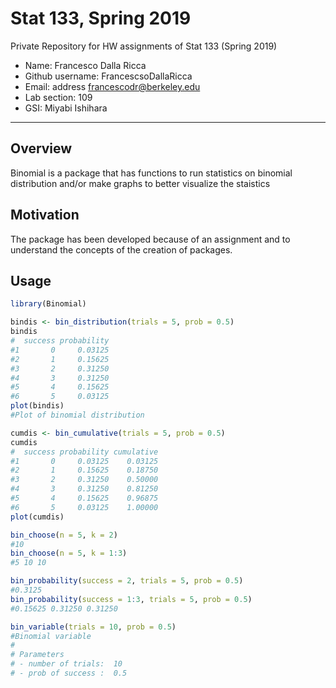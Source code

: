 # Stat 133, Spring 2019

Private Repository for HW assignments of Stat 133 (Spring 2019)

- Name: Francesco Dalla Ricca
- Github username: FrancescsoDallaRicca
- Email: address francescodr@berkeley.edu
- Lab section: 109
- GSI: Miyabi Ishihara

-----

## Overview

Binomial is a package that has functions to run statistics on binomial distribution  and/or make graphs to better visualize the staistics

## Motivation

The package has been developed because of an assignment and to understand the concepts of the creation of packages.

## Usage

``` r
library(Binomial)

bindis <- bin_distribution(trials = 5, prob = 0.5)
bindis
#  success probability
#1       0     0.03125
#2       1     0.15625
#3       2     0.31250
#4       3     0.31250
#5       4     0.15625
#6       5     0.03125
plot(bindis)
#Plot of binomial distribution

cumdis <- bin_cumulative(trials = 5, prob = 0.5)
cumdis
#  success probability cumulative
#1       0     0.03125    0.03125
#2       1     0.15625    0.18750
#3       2     0.31250    0.50000
#4       3     0.31250    0.81250
#5       4     0.15625    0.96875
#6       5     0.03125    1.00000
plot(cumdis)

bin_choose(n = 5, k = 2)
#10
bin_choose(n = 5, k = 1:3)
#5 10 10

bin_probability(success = 2, trials = 5, prob = 0.5)
#0.3125
bin_probability(success = 1:3, trials = 5, prob = 0.5)
#0.15625 0.31250 0.31250

bin_variable(trials = 10, prob = 0.5)
#Binomial variable 
# 
# Parameters 
# - number of trials:  10 
# - prob of success :  0.5
```
